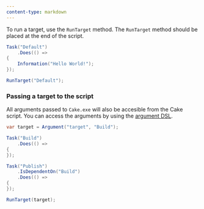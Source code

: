 ```yaml
---
content-type: markdown
---
```


To run a target, use the `RunTarget` method. The `RunTarget` method should be placed at the end of the script.

```csharp
Task("Default")
    .Does(() =>
{
    Information("Hello World!");
});

RunTarget("Default");
```

### Passing a target to the script

All arguments passed to `Cake.exe` will also be accesible from the Cake script. You can access the arguments by using the [argument DSL](/dsl/#arguments). 

```csharp
var target = Argument("target", "Build");

Task("Build")
    .Does(() =>
{
});

Task("Publish")
    .IsDependentOn("Build")
    .Does(() =>
{
});

RunTarget(target);
```